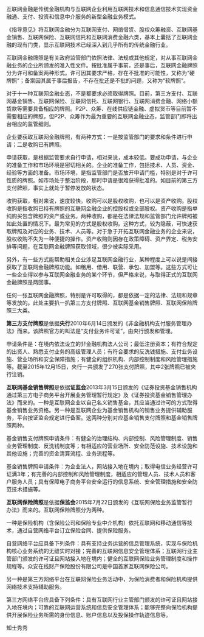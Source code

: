 



互联网金融是传统金融机构与互联网企业利用互联网技术和信息通信技术实现资金融通、支付、投资和信息中介服务的新型金融业务模式。

《指导意见》将互联网金融分为互联网支付、网络借贷、股权众筹融资、互联网基金销售、互联网保险、互联网信托和互联网消费金融六类，基本上囊括了互联网金融的现有门类，显示互联网技术已经深入到几乎所有的传统金融行业。

互联网金融牌照是有关政府监管部门依照法律、法规或其他规定，对从事互联网金融业务的企业所颁发的准入性文件。按批准属于事前，还是事后，互联网金融牌照分为许可和备案两种形式。许可因其要求严格，存在不批准的可能性，又称为“硬牌照”；备案因其属于事后报告，不存在批还是不批的问题，又称为“软牌照”。

对于十一种互联网金融业态，不是都要求必须取得牌照。目前，第三方支付、互联网基金销售、互联网保险、互联网信托、互联网银行、互联网消费金融、网络小额贷款等需要具备相应的牌照。P2P、众筹、在线供应链金融、虚拟货币等目前暂不需要相应的牌照，但P2P、众筹作为最为重要的互联网金融业态，监管部门即将出台相应的监管细则。

企业要获取互联网金融牌照，有两种方式：一是按监管部门的要求和条件进行申请；二是收购已有牌照。

申请获取，是根据监管要求自行申请，相对来说，成本较低。要成功申请，与企业的准备工作和市场环境是密切相关的。企业的准备工作，包括技术、人员、资金、经验等方面的准备。市场环境，是指监管部门是否放开申请门槛，特别是对于许可性质的牌照。如市场处于整治阶段，那时申请是很难获得批准的。如目前的第三方支付牌照，事实上就处于暂停发放的状态。

收购获取，相对来说，速度较快。收购可以是股权收购，也可以是资产收购。股权收购是指收购已持有牌照的互联网金融企业的控股权或全部股权。资产收购是指单纯购买包含牌照的资产或业务。两种收购，都是在法律法规和监管部门允许牌照被如此处置的情况下。最为常见的方式是股权收购。这种方式，较为隐蔽，可快速获取牌照及对应的业务、技术、人员等。对于急于开拓互联网金融业务的企业来说，股权收购不失为一种便捷的操作。资产收购则因存在政策障碍、资产界定、税务安排等问题，在互联网金融牌照获取领域，很少被实际采用。

另外，有一些方式能帮助相关企业涉足互联网金融行业，某种程度上可以说是间接获取了互联网金融牌照功能。如租用、借用、联营、承包、加盟等。这些方式可让一些企业得以参与互联网金融业务的某个环节，但严格来说，与取得正式的互联网金融牌照是两回事。

任何一张互联网金融牌照，特别是许可取得的，都是依据一定的法律、法规和规章等发放的。此处主要扒一扒第三方支付牌照、互联网基金销售牌照、互联网保险牌照三大类。

**第三方支付牌照**是依据**央行**2010年6月14日颁发的《非金融机构支付服务管理办法》而来。该牌照官方的叫法是“支付业务许可证”，由央行颁发和管理。

申请条件是：在境内依法设立的非金融机构法人公司；最低注册资本；有符合规定的出资人、熟悉支付业务的高级管理人员；有符合要求的反洗钱措施、支付业务设施、营业场所和安全保障措施；有健全的组织机构、内部控制制度和风险管理措施等。截至2015年12月15日，央行一共颁发了270张支付牌照，其中2张牌照已被央行注销。

**互联网基金销售牌照**是依据**证监会**2013年3月15日颁发的《证券投资基金销售机构通过第三方电子商务平台开展业务管理暂行规定》及《证券投资基金销售管理办法》而来的。一种是互联网企业以自己名义销售基金，其应当通过许可的方式取得基金销售业务资格。另一种是互联网企业为基金销售机构的销售业务提供辅助服务，平台按证监会规定进行备案。这两种分别对应基金销售支付牌照和基金销售牌照两种。

基金销售支付牌照申请条件：有健全的治理结构、内部控制、风险管理制度、销售业务管理制度、反洗钱制度等；有相适应的营业场所、安全防范设施、技术设施和其他设施；完善的资金清算流程、业务流程等。

基金销售牌照申请条件：为企业法人，网站接入地在境内；取得电信业务经营许可证满3年；有完善的内部控制和风险管理制度，相适应的管理人员、技术人员和客户服务人员；具有保障电子商务平台安全运行的信息系统、安全管理措施和安全防范技术措施等。

**互联网保险牌照**是依据**保监会**2015年7月22日颁发的《互联网保险业务监管暂行办法》而来的。互联网保险牌照分为两种。

一种是保险机构（含保险公司和保险专业中介机构）依托互联网和移动通信等技术，通过自营网络平台订立保险合同、提供保险服务。

自营网络平台应具备下列条件：具有支持业务运营的信息管理系统，实现与保险机构核心业务系统的无缝实时对接；完善的互联网信息安全管理体系；互联网行业主管部门颁发的许可证且网站接入地在境内；健全的互联网保险业务管理制度和操作规程等。众安在线财产保险股份有限公司是中国首家互联网保险公司。

另一种是第三方网络平台在互联网保险业务活动中，为保险消费者和保险机构提供网络技术支持辅助服务。

第三方网络平台应具备下列条件：具有互联网行业主管部门颁发的许可证且网站接入地在境内；可靠的互联网运营系统和信息安全管理体系；能够完整向保险机构提供开展保险业务所需的身份信息、账户信息以及投保操作轨迹信息等。

知士秀秀